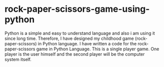 # rock-paper-scissors-game-using-python
Python is a simple and easy to understand language and also i am using it since long time. Therefore, I have designed my childhood game (rock-paper-scissors) in Python language. I have written a code for the rock-paper-scissors game in Python Language. This is a single player game. One player is the user himself and the second player will be the computer system itself. 
